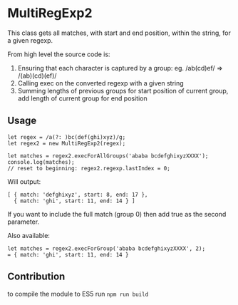 # MultiRegExp2

This class gets all matches, with start and end position, within the string, for a given regexp.

From high level the source code is:
 
 1. Ensuring that each character is captured by a group: eg. /ab(cd)ef/ => /(ab)(cd)(ef)/
 2. Calling exec on the converted regexp with a given string
 3. Summing lengths of previous groups for start position of current group, add length of current group for end position 

## Usage
```
let regex = /a(?: )bc(def(ghi)xyz)/g;
let regex2 = new MultiRegExp2(regex);

let matches = regex2.execForAllGroups('ababa bcdefghixyzXXXX');
console.log(matches);
// reset to beginning: regex2.regexp.lastIndex = 0;
```

Will output:
```
[ { match: 'defghixyz', start: 8, end: 17 },
  { match: 'ghi', start: 11, end: 14 } ]
```

If you want to include the full match (group 0) then add true as the second parameter.

Also available:
```
let matches = regex2.execForGroup('ababa bcdefghixyzXXXX', 2);
= { match: 'ghi', start: 11, end: 14 }
```


## Contribution

to compile the module to ES5 run `npm run build`